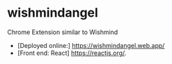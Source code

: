 # wishmindangel
Chrome Extension similar to Wishmind

- [Deployed online:] https://wishmindangel.web.app/
- [Front end: React] https://reactjs.org/.
